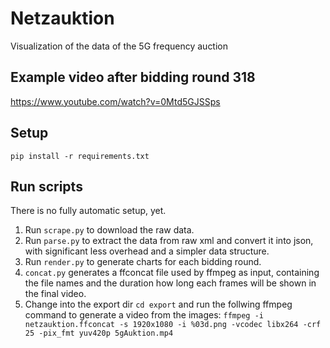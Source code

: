 # Netzauktion

Visualization of the data of the 5G frequency auction

## Example video after bidding round 318

https://www.youtube.com/watch?v=0Mtd5GJSSps

## Setup

`pip install -r requirements.txt`

## Run scripts

There is no fully automatic setup, yet.

1. Run `scrape.py` to download the raw data.
1. Run `parse.py` to extract the data from raw xml and convert it into json, with significant less overhead and a simpler data structure.
1. Run `render.py` to generate charts for each bidding round.
1. `concat.py` generates a ffconcat file used by ffmpeg as input, containing the file names and the duration how long each frames will be shown in the final video.
1. Change into the export dir `cd export` and run the follwing ffmpeg command to generate a video from the images: `ffmpeg -i netzauktion.ffconcat -s 1920x1080 -i %03d.png -vcodec libx264 -crf 25 -pix_fmt yuv420p 5gAuktion.mp4`
